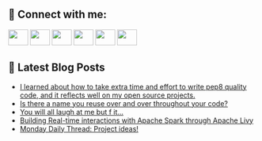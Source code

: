 ## 🔎 Connect with me:
[<img height="32" width="40" src="https://cdn.jsdelivr.net/npm/simple-icons@v5/icons/telegram.svg" />](https://t.me/bullbesh)
[<img height="32" width="40" src="https://cdn.jsdelivr.net/npm/simple-icons@v5/icons/vk.svg" />](https://vk.com/bullbesh)
[<img height="32" width="40" src="https://cdn.jsdelivr.net/npm/simple-icons@v5/icons/twitter.svg" />](https://twitter.com/bullbesh1)
[<img height="32" width="40" src="https://cdn.jsdelivr.net/npm/simple-icons@v5/icons/instagram.svg" />](https://www.instagram.com/bullbesh)
[<img height="32" width="40" src="https://cdn.jsdelivr.net/npm/simple-icons@v5/icons/reddit.svg" />](https://www.reddit.com/user/bullbesh)
[<img height="32" width="40" src="https://cdn.jsdelivr.net/npm/simple-icons@v5/icons/youtube.svg" />](https://www.youtube.com/channel/UCtfjRs6uzgq5mfm8S06WTcg)

## 📕 Latest Blog Posts
<!-- BLOG-POST-LIST:START -->
- [I learned about how to take extra time and effort to write pep8 quality code, and it reflects well on my open source projects.](https://www.reddit.com/r/Python/comments/vb3tw6/i_learned_about_how_to_take_extra_time_and_effort/)
- [Is there a name you reuse over and over throughout your code?](https://www.reddit.com/r/Python/comments/vb31v3/is_there_a_name_you_reuse_over_and_over/)
- [You will all laugh at me but f it...](https://www.reddit.com/r/Python/comments/vb2o7m/you_will_all_laugh_at_me_but_f_it/)
- [Building Real-time interactions with Apache Spark through Apache Livy](https://www.reddit.com/r/Python/comments/vaz5ec/building_realtime_interactions_with_apache_spark/)
- [Monday Daily Thread: Project ideas!](https://www.reddit.com/r/Python/comments/vayzab/monday_daily_thread_project_ideas/)
<!-- BLOG-POST-LIST:END -->
